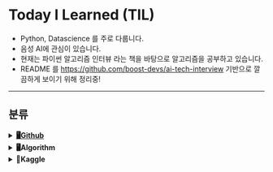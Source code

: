 # Today I Learned (TIL)
+ Python, Datascience 를 주로 다룹니다.
+ 음성 AI에 관심이 있습니다.
+ 현재는 파이썬 알고리즘 인터뷰 라는 책을 바탕으로 알고리즘을 공부하고 있습니다.
+ README 를 https://github.com/boost-devs/ai-tech-interview 기반으로 깔끔하게 보이기 위해 정리중! 
-----------------------------
## 분류

<details>
<summary><a href="./WEB/GitTutorial.md"><strong>🖥️Github</strong></a></summary>

- Github 에 관한 튜토리얼

</details>


<details>
<summary><strong>🖥️Algorithm</strong></summary>

- LeetCode
    - 그래프
    - 문자열조작
    - 배열
    - 스택, 큐
    - 연결리스트
    - 이진검색
    - 정렬
    - 최단경로
    - 트리
    - 힙
- Programmers
- SWACADEMY
- 구름

</details>

<details>
<summary><strong>🦢Kaggle</strong></summary>

- Predict Future Sales

- Titanic Tutorial


<details>
<summary><strong>🎵음성처리</strong></summary>

- 음성인식

- 음성합성

- 화자분리

- TacoTron2

- WaveGlow

- WaveNet

- TTS구현하기프로젝트 프로토타입


</details>

<details>
<summary><strong>🗑️Crawling</strong></summary>

- 벅스뮤직 크롤링
- 네이버무비 크롤링

</details>


<details>
<summary><strong> 🐳Docker</strong></summary>

- Docker 개요

- DockerHub
- DockerFile
- Flask
- DockerCompose

</details>


<details>
<summary><strong> ⚙️MachineLearning(ML)</strong></summary>

- LinearRegression
- Regularization
- MultiLinearRegression
- LogisticRegression
- 성능측정
- PreProcessing
- SVM
- PCA
- KNN
- Decision Tree
- Bagging
- Boosting
- Grouping
    - timeseries

</details>
 
<details>
<summary><strong> 🩻DeepLearning(DL)</strong></summary>

- Project Desktop Doctor 프로토타입
- Pytorch
- CNN
    - FCN
    - MNIST 실습
    - Object Detection 실습
- RNN
    - LSTM
    - 네이버영화 관객수 예측 실습
- AutoEncoder
- GAN
    - MNIST
- BigDataCertification(빅데이터분석기사)

</details>

<details>
<summary><strong> 🕊️WEB</strong></summary>

- HTML
- CSS
- 차병원 실습
- Django

</details>

-------------------------------
## 리뷰, 번역한 논문
- TacoTron2 (Shen, Jonathan, et al. "Tacotron 2: Generating Human-like Speech from Text Sequences." 2017.)[TacoTron2](https://lookuptothesky.tistory.com/entry/TACOTRON2-%EB%85%BC%EB%AC%B8-%EB%A6%AC%EB%B7%B0)
- FastSpeech 2(Y. Ren et. al., 2020) [FastSpeech2](https://lookuptothesky.tistory.com/entry/FastSpeech2-%EB%85%BC%EB%AC%B8%EB%A6%AC%EB%B7%B0)

-------------------------------------------------------------------


